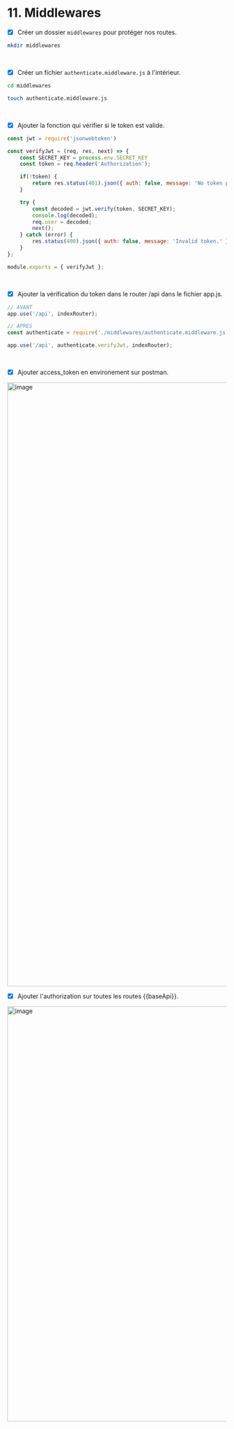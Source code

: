 # 11. Middlewares

- [x] Créer un dossier `middlewares` pour protéger nos routes.
```bash
mkdir middlewares
```

<br>

- [x] Créer un fichier `authenticate.middleware.js` à l'intérieur.
```bash
cd middlewares
```
```bash
touch authenticate.middleware.js
```

<br>

- [x] Ajouter la fonction qui vérifier si le token est valide.
```javascript
const jwt = require('jsonwebtoken')

const verifyJwt = (req, res, next) => {
    const SECRET_KEY = process.env.SECRET_KEY
    const token = req.header('Authorization');

    if(!token) {
        return res.status(401).json({ auth: false, message: 'No token provided.' });
    }

    try {
        const decoded = jwt.verify(token, SECRET_KEY);
        console.log(decoded);
        req.user = decoded;
        next();
    } catch (error) {
        res.status(400).json({ auth: false, message: 'Invalid token.' });
    }
};

module.exports = { verifyJwt };
```

<br>
      
- [x] Ajouter la vérification du token dans le router /api dans le fichier app.js.
```javascript
// AVANT
app.use('/api', indexRouter);

// APRES
const authenticate = require('./middlewares/authenticate.middleware.js');

app.use('/api', authenticate.verifyJwt, indexRouter);
```

<br>

- [x] Ajouter access_token en environement sur postman.

<img width="1382" alt="image" src="https://github.com/ThibaultGdf/AmiGoBackEnd/assets/107555179/af0247bf-35ee-4831-a5a7-42684ab375b1">

<br>

- [x] Ajouter l'authorization sur toutes les routes {{baseApi}}.

<img width="950" alt="image" src="https://github.com/ThibaultGdf/AmiGoBackEnd/assets/107555179/1a6a9474-78b1-44dd-87eb-dd672c3138ef">
